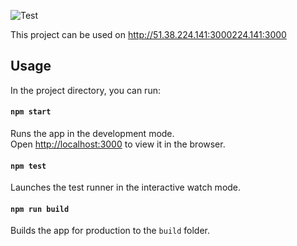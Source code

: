 
![Test](https://github.com/CGeorges/unrealsales-tracker/workflows/Test/badge.svg)

This project can be used on http://51.38.224.141:3000224.141:3000

## Usage

In the project directory, you can run:

#### `npm start`

Runs the app in the development mode.<br>
Open [http://localhost:3000](http://localhost:3000) to view it in the browser.

#### `npm test`

Launches the test runner in the interactive watch mode.<br>

#### `npm run build`

Builds the app for production to the `build` folder.



